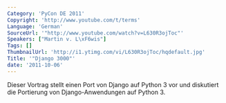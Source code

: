 ```yaml
---
Category: 'PyCon DE 2011'
Copyright: 'http://www.youtube.com/t/terms'
Language: 'German'
SourceUrl: '"http://www.youtube.com/watch?v=L630R3ojToc"'
Speakers: ["Martin v. L\xF6wis"]
Tags: []
ThumbnailUrl: 'http://i1.ytimg.com/vi/L630R3ojToc/hqdefault.jpg'
Title: '"Django 3000"'
date: '2011-10-06'
---
```

Dieser Vortrag stellt einen Port von Django auf Python 3 vor und diskutiert die Portierung von Django-Anwendungen auf Python 3.